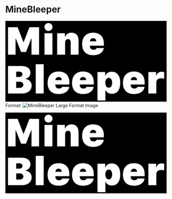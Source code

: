 # MineBleeper

![MineBleeper Logo](/images/MineBleeper_Large_Format.png)
Format: ![MineBleeper Large Format Image](https://wikipediabrown.github.io/MineBleeper/)

![MineBleeper Large Formate Image][1]




[1]: /images/MineBleeper_Large_Format.png "MineBleeper is bleepin' all over ya bruh..."

